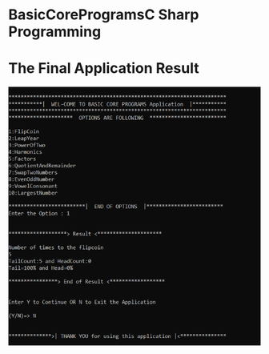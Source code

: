 # BasicCoreProgramsC Sharp Programming
<html>  
  <head>  
    <h1>The Final Application Result</h1>
 </head>  
  <body>  
 
  <img src="https://github.com/Pra3496/BasicCoreProgramsCShp/blob/main/BasicCore.PNG" alt="Programing"/>  
  </body>  
</html>    
